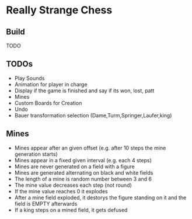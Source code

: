 # Really Strange Chess

## Build
TODO

## TODOs
  - Play Sounds
  - Animation for player in charge
  - Display if the game is finished and say if its won, lost, patt
  - Mines
  - Custom Boards for Creation
  - Undo
  - Bauer transformation selection (Dame,Turm,Springer,Laufer,king)



## Mines
 - Mines appear after an given offset (e.g. after 10 steps the mine generation starts)
 - Mines appear in a fixed given interval (e.g. each 4 steps)
 - Mines are never generated on a field with a figure
 - Mines are generated alternating on black and white fields
 - The length of a mine is random number between 3 and 6
 - The mine value decreases each step (not round)
 - If the mine value reaches 0 it explodes
 - After a mine field exploded, it destorys the figure standing on it and the field is EMPTY afterwards
 - If a king steps on a mined field, it gets defused